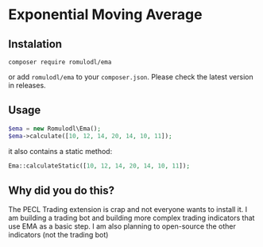 # Exponential Moving Average

## Instalation

```
composer require romulodl/ema
```

or add `romulodl/ema` to your `composer.json`. Please check the latest version in releases.

## Usage

```php
$ema = new Romulodl\Ema();
$ema->calculate([10, 12, 14, 20, 14, 10, 11]);
```

it also contains a static method:

```php
Ema::calculateStatic([10, 12, 14, 20, 14, 10, 11]);
```


## Why did you do this?

The PECL Trading extension is crap and not everyone wants to install it.
I am building a trading bot and building more complex trading indicators that use EMA as a basic step.
I am also planning to open-source the other indicators (not the trading bot)
